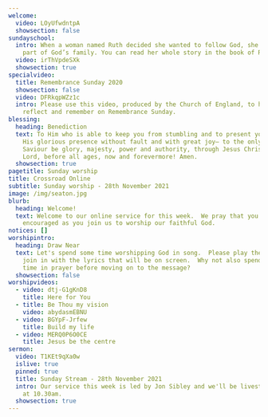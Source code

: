```yaml
---
welcome:
  video: LOyUfwdntpA
  showsection: false
sundayschool:
  intro: When a woman named Ruth decided she wanted to follow God, she got to be
    part of God’s family. You can read her whole story in the book of Ruth.
  video: irThVpdeSXk
  showsection: true
specialvideo:
  title: Remembrance Sunday 2020
  showsection: false
  video: DFRkqpWZz1c
  intro: Please use this video, produced by the Church of England, to help you
    reflect and remember on Remembrance Sunday.
blessing:
  heading: Benediction
  text: To Him who is able to keep you from stumbling and to present you before
    His glorious presence without fault and with great joy— to the only God our
    Saviour be glory, majesty, power and authority, through Jesus Christ our
    Lord, before all ages, now and forevermore! Amen.
  showsection: true
pagetitle: Sunday worship
title: Crossroad Online
subtitle: Sunday worship - 28th November 2021
image: /img/seaton.jpg
blurb:
  heading: Welcome!
  text: Welcome to our online service for this week.  We pray that you'll be
    encouraged as you join us to worship our faithful God.
notices: []
worshipintro:
  heading: Draw Near
  text: Let's spend some time worshipping God in song.  Please play the videos and
    join in with the lyrics that will be on screen.  Why not also spend some
    time in prayer before moving on to the message?
  showsection: false
worshipvideos:
  - video: dtj-G1gKnD8
    title: Here for You
  - title: Be Thou my vision
    video: abydasmEBNU
  - video: BGYpF-Jrfew
    title: Build my life
  - video: MERQ0P6O0CE
    title: Jesus be the centre
sermon:
  video: T1KEt9qXa0w
  islive: true
  pinned: true
  title: Sunday Stream - 28th November 2021
  intro: Our service this week is led by Jon Sibley and we'll be livestreaming it
    at 10.30am.
  showsection: true
---
```

